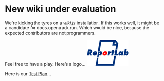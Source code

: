 <!-- TITLE: Home -->
<!-- SUBTITLE: A quick summary of Home -->
<!-- FOOTER: Home is where the supper dish is -->
# New wiki under evaluation
We're kicking the tyres on a *wiki.js* installation.  If this works well, it might be a candidate for docs.opentrack.run.   Which would be nice, because the expected contributors are not programmers.

Feel free to have a play.  Here's a logo...
![Rl Logo](/uploads/rl-logo.png "Rl Logo")

Here is our [Test Plan](test-plan)...
